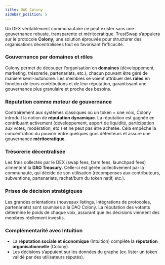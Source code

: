```yaml
---
title: DAO Colony
sidebar_position: 5
---
```



Un DEX véritablement communautaire ne peut exister sans une gouvernance robuste, transparente et méritocratique. TrustSwap s’appuiera sur le protocole **Colony**, une solution éprouvée pour structurer des organisations décentralisées tout en favorisant l’efficacité.

### Gouvernance par domaines et rôles
Colony permet de découper l’organisation en **domaines** (développement, marketing, trésorerie, partenariats, etc.), chacun pouvant être géré de manière semi-autonome. Les membres se voient attribuer des **rôles** en fonction de leurs contributions et de leur réputation, garantissant une gouvernance plus granulaire et proche des besoins.

### Réputation comme moteur de gouvernance
Contrairement aux systèmes classiques où un token = une voix, Colony introduit la notion de **réputation dynamique**. La réputation est gagnée en contribuant activement (développement, apport de liquidité, participation aux votes, modération, etc.) et ne peut pas être achetée. Cela empêche la concentration du pouvoir entre quelques gros détenteurs et assure une gouvernance **méritocratique**.

### Trésorerie décentralisée
Les frais collectés par le DEX (swap fees, farm fees, launchpad fees) alimentent la **DAO Treasury**. Celle-ci est gérée collectivement par la communauté, qui décide de son utilisation (récompenses aux contributeurs, subventions, partenariats, rachat/burn du token natif, etc.).

### Prises de décision stratégiques
Les grandes orientations (nouveaux listings, intégrations de protocoles, partenariats) sont soumises à la DAO Colony. La réputation des votants détermine le poids de chaque voix, assurant que les décisions viennent des membres réellement investis.

### Complémentarité avec Intuition
- La **réputation sociale et économique** (Intuition) complète la **réputation organisationnelle** (Colony).  
- Les décisions s’appuient sur les données du graphe (ex. lister un token validé par des utilisateurs réputés).
